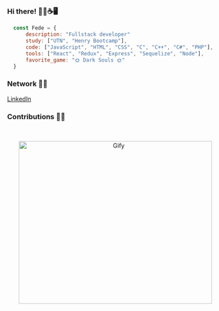 ### Hi there! 🙋‍♂️☕🖥️	
```js
  const Fede = {
      description: "Fullstack developer"
      study: ["UTN", "Henry Bootcamp"],
      code: ["JavaScript", "HTML", "CSS", "C", "C++", "C#", "PHP"],
      tools: ["React", "Redux", "Express", "Sequelize", "Node"],
      favorite_game: "🌞 Dark Souls 🌞"
  }
```
### Network 👨‍💼
[LinkedIn](https://www.linkedin.com/in/federico-jakowicki-a0a835202/)

### Contributions 👨‍💼
&nbsp;&nbsp;
<div align="center" >
  <img width="450px" height="380px" src="https://cdn.dribbble.com/users/2401141/screenshots/5487982/developers-gif-showcase.gif" alt="Gify"/>
</div>
